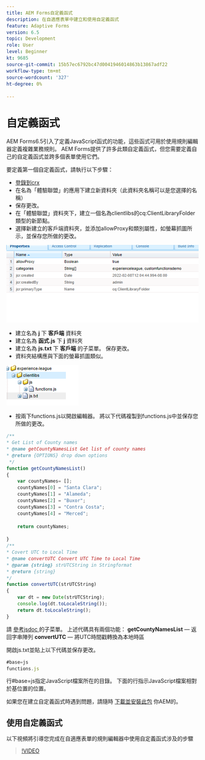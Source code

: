 ```yaml
---
title: AEM Forms自定義函式
description: 在自適應表單中建立和使用自定義函式
feature: Adaptive Forms
version: 6.5
topic: Development
role: User
level: Beginner
kt: 9685
source-git-commit: 15b57ec6792bc47d0041946014863b13867adf22
workflow-type: tm+mt
source-wordcount: '327'
ht-degree: 0%

---
```


# 自定義函式

AEM Forms6.5引入了定義JavaScript函式的功能，這些函式可用於使用規則編輯器定義複雜業務規則。
AEM Forms提供了許多此類自定義函式，但您需要定義自己的自定義函式並跨多個表單使用它們。

要定義第一個自定義函式，請執行以下步驟：
* [登錄到crx](http://localhost:4502/crx/de/index.jsp#/apps/experience-league/clientlibs)
* 在名為「體驗聯盟」的應用下建立新資料夾（此資料夾名稱可以是您選擇的名稱）
* 保存更改。
* 在「體驗聯盟」資料夾下，建立一個名為clientlibs的cq:ClientLibraryFolder類型的新節點。
* 選擇新建立的客戶端資料夾，並添加allowProxy和類別屬性，如螢幕抓圖所示，並保存您所做的更改。

![客戶端庫](assets/custom-functions.png)
* 建立名為 **j** 下 **客戶端** 資料夾
* 建立名為 **函式.js** 下 **j** 資料夾
* 建立名為 **js.txt** 下 **客戶端** 的子菜單。 保存更改。
* 資料夾結構應與下面的螢幕抓圖類似。

![規則編輯器](assets/folder-structure.png)

* 按兩下functions.js以開啟編輯器。
將以下代碼複製到functions.js中並保存您所做的更改。

```javascript
/**
* Get List of County names
* @name getCountyNamesList Get list of county names
* @return {OPTIONS} drop down options 
 */
function getCountyNamesList()
{
    var countyNames= [];
	countyNames[0] = "Santa Clara";
	countyNames[1] = "Alameda";
	countyNames[2] = "Buxor";
    countyNames[3] = "Contra Costa";
    countyNames[4] = "Merced";

	return countyNames;

}
/**
* Covert UTC to Local Time
* @name convertUTC Convert UTC Time to Local Time
* @param {string} strUTCString in Stringformat
* @return {string}
*/
function convertUTC(strUTCString)
{
    var dt = new Date(strUTCString);
	console.log(dt.toLocaleString());
    return dt.toLocaleString();
}
```

請 [參考jsdoc ](https://jsdoc.app/index.html)的子菜單。
上述代碼具有兩個功能：
**getCountyNamesList**  — 返回字串陣列
**convertUTC**  — 將UTC時間戳轉換為本地時區

開啟js.txt並貼上以下代碼並保存更改。

```javascript
#base=js
functions.js
```

行#base=js指定JavaScript檔案所在的目錄。
下面的行指示JavaScript檔案相對於基位置的位置。

如果您在建立自定義函式時遇到問題，請隨時 [下載並安裝此包](assets/custom-functions.zip) 你AEM的。

## 使用自定義函式

以下視頻將引導您完成在自適應表單的規則編輯器中使用自定義函式涉及的步驟
>[!VIDEO](https://video.tv.adobe.com/v/340305?quality=9&learn=on)
